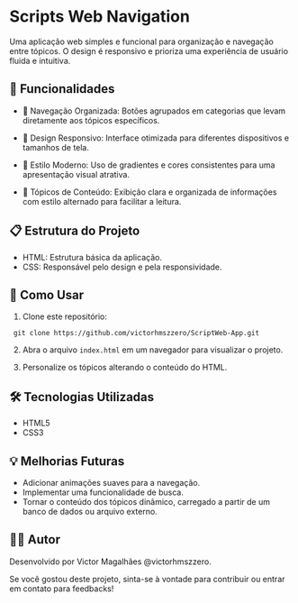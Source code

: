 # Scripts Web Navigation
Uma aplicação web simples e funcional para organização e navegação entre tópicos. O design é responsivo e prioriza uma experiência de usuário fluida e intuitiva.

## 🚀 Funcionalidades
-   📂 Navegação Organizada: Botões agrupados em categorias que levam diretamente aos tópicos específicos.
  
-   🎨 Design Responsivo: Interface otimizada para diferentes dispositivos e tamanhos de tela.
  
-   🌈 Estilo Moderno: Uso de gradientes e cores consistentes para uma apresentação visual atrativa.
  
-   📝 Tópicos de Conteúdo: Exibição clara e organizada de informações com estilo alternado para facilitar a leitura.
    

## 📋 Estrutura do Projeto
-   HTML: Estrutura básica da aplicação.
-   CSS: Responsável pelo design e pela responsividade.    

## 📖 Como Usar

1. Clone este repositório:
```git
 git clone https://github.com/victorhmszzero/ScriptWeb-App.git
```
2.  Abra o arquivo `index.html` em um navegador para visualizar o projeto.
   
3.  Personalize os tópicos alterando o conteúdo do HTML.
    

## 🛠️ Tecnologias Utilizadas
-   HTML5
-   CSS3    

## 💡 Melhorias Futuras
-   Adicionar animações suaves para a navegação.
-   Implementar uma funcionalidade de busca.
-   Tornar o conteúdo dos tópicos dinâmico, carregado a partir de um banco de dados ou arquivo externo.
    

## 👨‍💻 Autor
Desenvolvido por Victor Magalhães @victorhmszzero.

Se você gostou deste projeto, sinta-se à vontade para contribuir ou entrar em contato para feedbacks!
